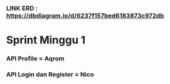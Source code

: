 ### LINK ERD : https://dbdiagram.io/d/6237f157bed6183873c972db

# Sprint Minggu 1 #

### API Profile = Aqrom 
### API Login dan Register = Nico